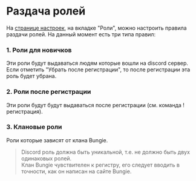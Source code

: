 # Раздача ролей
На [странице настроек](https://frame.vg/bot-settings), на вкладке "Роли", можно настроить правила раздачи ролей. На данный момент есть три типа правил:

### 1. Роли для новичков
Эти роли будут выдаваться людям которые вошли на discord сервер. Если отметить "Убрать после регистрации", то после регистрации эта роль будет убрана.

### 2. Роли после регистрации
Эти роли будут будут выдаваться после регистрации (см. команда !регистрация).

### 3. Клановые роли
Роли которые зависят от клана Bungie.

>Discord роль должна быть уникальной, т.е. не должно быть двух одинаковых ролей.
<br>Клан Bungie чувствителен к регистру, его следует вводить в точности, как он написан на сайте Bungie.
